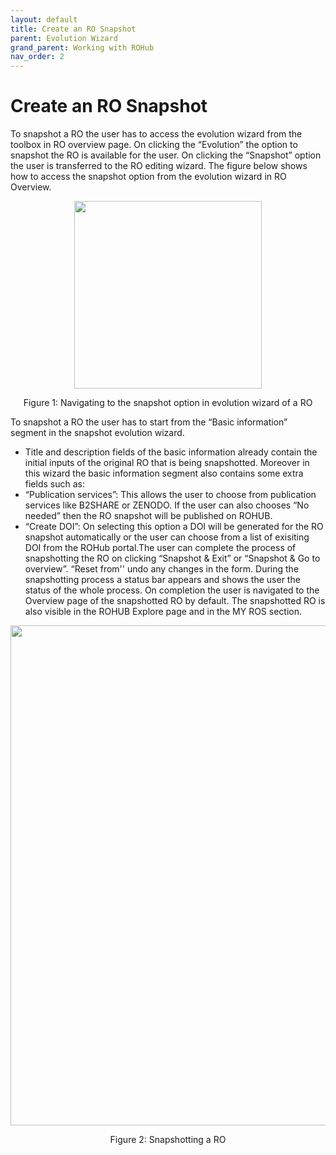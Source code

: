 ```yaml
---
layout: default
title: Create an RO Snapshot
parent: Evolution Wizard
grand_parent: Working with ROHub
nav_order: 2
---
```


# Create an RO Snapshot

To snapshot a RO the user has to access the evolution wizard from the toolbox in RO overview page. On clicking the “Evolution” the option to snapshot the RO is available for the user. On clicking the “Snapshot” option the user is transferred to the RO editing wizard. The figure below shows how to access the snapshot option from the evolution wizard in RO Overview.

<p align="center"> <img src="https://box.psnc.pl/f/4b92fb97eb/?raw=1" width="300"> </p>
<div align="center"> Figure 1: Navigating to the snapshot option in evolution wizard of a RO </div>

To snapshot a RO the user has to start from the “Basic information” segment in the snapshot evolution wizard. 
* Title and description fields of the basic information already contain the initial inputs of the original RO that is being snapshotted. Moreover in this wizard the basic information segment also contains some extra fields such as:
* “Publication services”: This allows the user to choose from publication services like B2SHARE or ZENODO. If the user can also chooses “No needed” then the RO snapshot will be published on ROHUB.
* “Create DOI”:  On selecting this option a DOI will be generated for the RO snapshot automatically or the user can choose from a list of exisiting DOI from the ROHub portal.The user can complete the process of snapshotting the RO on clicking “Snapshot & Exit” or “Snapshot & Go to overview”. “Reset from'' undo any changes in the form. During the snapshotting process a status bar appears and shows the user the status of the whole process. On completion the user is navigated to the Overview page of the snapshotted RO by default. The snapshotted RO is also visible in the ROHUB Explore page and in the MY ROS section.

<p align="center"> <img src="https://box.psnc.pl/f/363032923f/?raw=1" width="800"> </p>
<div align="center"> Figure 2: Snapshotting a RO </div>
